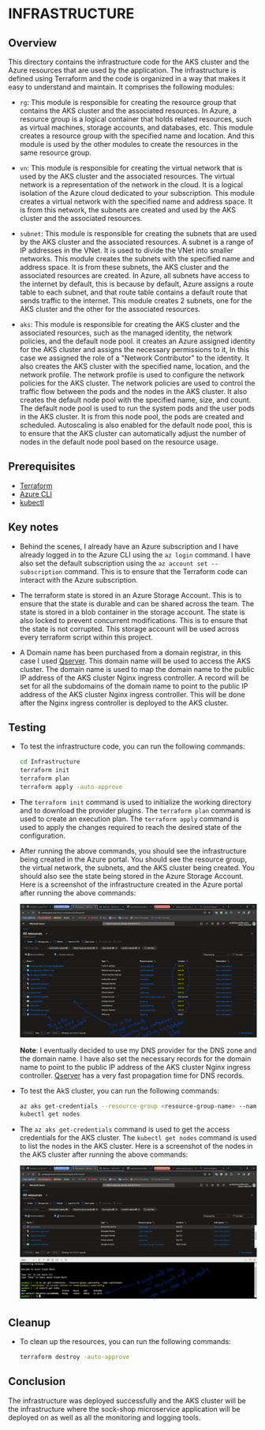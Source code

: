 # INFRASTRUCTURE

## Overview

This directory contains the infrastructure code for the AKS cluster and the Azure resources that are used by the application. The infrastructure is defined using Terraform and the code is organized in a way that makes it easy to understand and maintain. It comprises the following modules:

- `rg`: This module is responsible for creating the resource group that contains the AKS cluster and the associated resources. In Azure, a resource group is a logical container that holds related resources, such as virtual machines, storage accounts, and databases, etc. This module creates a resource group with the specified name and location. And this module is used by the other modules to create the resources in the same resource group.

- `vn`: This module is responsible for creating the virtual network that is used by the AKS cluster and the associated resources. The virtual network is a representation of the network in the cloud. It is a logical isolation of the Azure cloud dedicated to your subscription. This module creates a virtual network with the specified name and address space. It is from this network, the subnets are created and used by the AKS cluster and the associated resources.

- `subnet`: This module is responsible for creating the subnets that are used by the AKS cluster and the associated resources. A subnet is a range of IP addresses in the VNet. It is used to divide the VNet into smaller networks. This module creates the subnets with the specified name and address space. It is from these subnets, the AKS cluster and the associated resources are created. In Azure, all subnets have access to the internet by default, this is because by default, Azure assigns a route table to each subnet, and that route table contains a default route that sends traffic to the internet. This module creates 2 subnets, one for the AKS cluster and the other for the associated resources.

- `aks`: This module is responsible for creating the AKS cluster and the associated resources, such as the managed identity, the network policies, and the default node pool. it creates an Azure assigned identity for the AKS cluster and assigns the necessary permissions to it, In this case we assigned the role of a "Network Contributor" to the identity. It also creates the AKS cluster with the specified name, location, and the network profile. The network profile is used to configure the network policies for the AKS cluster. The network policies are used to control the traffic flow between the pods and the nodes in the AKS cluster. It also creates the default node pool with the specified name, size, and count. The default node pool is used to run the system pods and the user pods in the AKS cluster. It is from this node pool, the pods are created and scheduled. Autoscaling is also enabled for the default node pool, this is to ensure that the AKS cluster can automatically adjust the number of nodes in the default node pool based on the resource usage.

## Prerequisites

- [Terraform](https://www.terraform.io/downloads.html)
- [Azure CLI](https://docs.microsoft.com/en-us/cli/azure/install-azure-cli)
- [kubectl](https://kubernetes.io/docs/tasks/tools/install-kubectl/)

## Key notes

- Behind the scenes, I already have an Azure subscription and I have already logged in to the Azure CLI using the `az login` command. I have also set the default subscription using the `az account set --subscription` command. This is to ensure that the Terraform code can interact with the Azure subscription.

- The terraform state is stored in an Azure Storage Account. This is to ensure that the state is durable and can be shared across the team. The state is stored in a blob container in the storage account. The state is also locked to prevent concurrent modifications. This is to ensure that the state is not corrupted. This storage account will be used across every terraform script within this project.

<!-- - An Azure DNS zone has also been created to provide a domain name for the AKS cluster. This is to ensure that the AKS cluster can be accessed using a domain name. The DNS zone is used to map the domain name to the public IP address of the AKS cluster. This DNS zone will be used across every terraform script within this project. This was done before hand to ensure that the DNS zone is available when the AKS cluster is created. The Nameservers of the DNS zone are also used to configure the domain name in the domain registrar. This is to ensure that the domain name can be resolved to the public IP address of the AKS cluster. -->

- A Domain name has been purchased from a domain registrar, in this case I used [Qserver](https://www.qservers.net/). This domain name will be used to access the AKS cluster. The domain name is used to map the domain name to the public IP address of the AKS cluster Nginx ingress controller. A record will be set for all the subdomains of the domain name to point to the public IP address of the AKS cluster Nginx ingress controller. This will be done after the Nginx ingress controller is deployed to the AKS cluster.

## Testing

- To test the infrastructure code, you can run the following commands:

  ```bash
  cd Infrastructure
  terraform init
  terraform plan
  terraform apply -auto-approve
  ```

- The `terraform init` command is used to initialize the working directory and to download the provider plugins. The `terraform plan` command is used to create an execution plan. The `terraform apply` command is used to apply the changes required to reach the desired state of the configuration.

- After running the above commands, you should see the infrastructure being created in the Azure portal. You should see the resource group, the virtual network, the subnets, and the AKS cluster being created. You should also see the state being stored in the Azure Storage Account. Here is a screenshot of the infrastructure created in the Azure portal after running the above commands:

  ![Infrastructure](.img/infrastructure.png)

  **Note**: I eventually decided to use my DNS provider for the DNS zone and the domain name. I have also set the necessary records for the domain name to point to the public IP address of the AKS cluster Nginx ingress controller. [Qserver](https://www.qservers.net/) has a very fast propagation time for DNS records.

- To test the AkS cluster, you can run the following commands:

  ```bash
  az aks get-credentials --resource-group <resource-group-name> --name <aks-cluster-name>
  kubectl get nodes
  ```

- The `az aks get-credentials` command is used to get the access credentials for the AKS cluster. The `kubectl get nodes` command is used to list the nodes in the AKS cluster. Here is a screenshot of the nodes in the AKS cluster after running the above commands:

  ![AKS](.img/aks.png)

## Cleanup

- To clean up the resources, you can run the following commands:

  ```bash
  terraform destroy -auto-approve
  ```

## Conclusion

The infrastructure was deployed successfully and the AKS cluster will be the infrastructure where the sock-shop microservice application will be deployed on as well as all the monitoring and logging tools.
